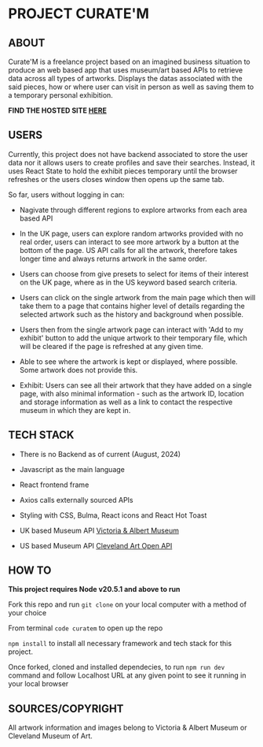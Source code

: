 # PROJECT CURATE'M

## ABOUT 
Curate'M is a freelance project based on an imagined business situation to produce an web based app that uses museum/art based APIs to retrieve data across all types of artworks. Displays the datas associated with the said pieces, how or where user can visit in person as well as saving them to a temporary personal exhibition. 

**FIND THE HOSTED SITE [HERE](https://curatem.netlify.app/)**

## USERS

Currently, this project does not have backend associated to store the user data nor it allows users to create profiles and save their searches. Instead, it uses React State to hold the exhibit pieces temporary until the browser refreshes or the users closes window then opens up the same tab. 

So far, users without logging in can: 

- Nagivate through different regions to explore artworks from each area based API 

- In the UK page, users can explore random artworks provided with no real order, users can interact to see more artwork by a button at the bottom of the page. US API calls for all the artwork, therefore takes longer time and always returns artwork in the same order.

- Users can choose from give presets to select for items of their interest on the UK page, where as in the US keyword based search criteria.

- Users can click on the single artwork from the main page which then will take them to a page that contains higher level of details regarding the selected artwork such as the history and background when possible.

- Users then from the single artwork page can interact with 'Add to my exhibit' button to add the unique artwork to their temporary file, which will be cleared if the page is refreshed at any given time.

- Able to see where the artwork is kept or displayed, where possible. Some artwork does not provide this.

- Exhibit: Users can see all their artwork that they have added on a single page, with also minimal information - such as the artwork ID, location and storage information as well as a link to contact the respective museum in which they are kept in.


## TECH STACK 

- There is no Backend as of current (August, 2024)

- Javascript as the main language

- React frontend frame

- Axios calls externally sourced APIs

- Styling with CSS, Bulma, React icons and React Hot Toast

- UK based Museum API [Victoria & Albert Museum](https://developers.vam.ac.uk/guide/v2/welcome.html) 

- US based Museum API [Cleveland Art Open API](https://openaccess-api.clevelandart.org)



## HOW TO 
**This project requires Node v20.5.1 and above to run**

Fork this repo and run ```git clone``` on your local computer with a method of your choice

From terminal ```code curatem``` to open up the repo

```npm install``` to install all necessary framework and tech stack for this project.



Once forked, cloned and installed dependecies, to run ```npm run dev``` command and follow Localhost URL at any given point to see it running in your local browser 
 

## SOURCES/COPYRIGHT
All artwork information and images belong to Victoria & Albert Museum or Cleveland Museum of Art.



